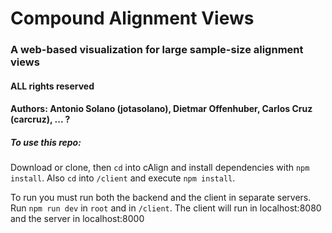 
# Compound Alignment Views
### A web-based visualization for large sample-size alignment views

#### ALL rights reserved

#### Authors: Antonio Solano (jotasolano), Dietmar Offenhuber, Carlos Cruz (carcruz), ... ?


##### To use this repo:

Download or clone, then `cd` into cAlign and install dependencies with `npm install`. Also `cd` into `/client` and execute `npm install`.

To run you must run both the backend and the client in separate servers. Run `npm run dev` in `root` and in `/client`. The client will run in localhost:8080 and the server in localhost:8000
